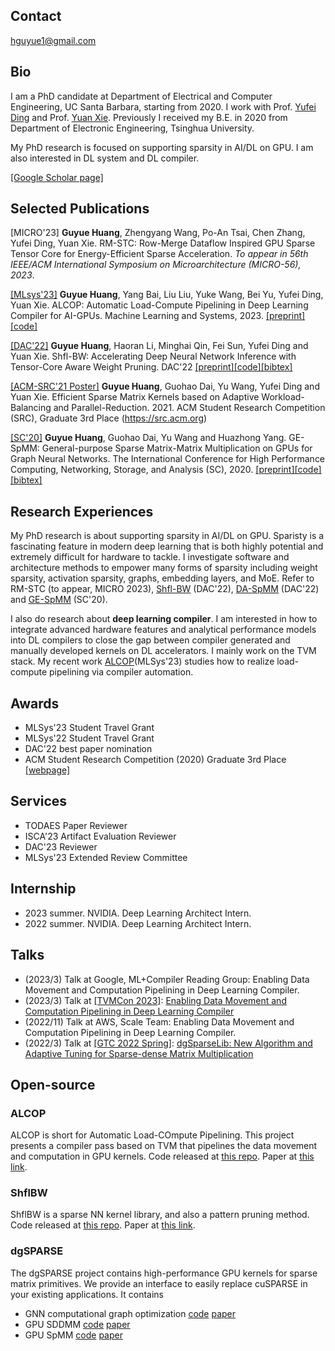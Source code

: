 ## Contact
hguyue1@gmail.com

## Bio
I am a PhD candidate at Department of Electrical and Computer Engineering, UC Santa Barbara, starting from 2020. I work with Prof. [Yufei Ding](https://sites.cs.ucsb.edu/~yufeiding/) and Prof. [Yuan Xie](https://www.ece.ucsb.edu/~yuanxie/). Previously I received my B.E. in 2020 from Department of Electronic Engineering, Tsinghua University. 

My PhD research is focused on supporting sparsity in AI/DL on GPU. I am also interested in DL system and DL compiler.

[[Google Scholar page]](https://scholar.google.com/citations?user=_phoJY8AAAAJ&hl=en)

## Selected Publications
[MICRO'23] **Guyue Huang**, Zhengyang Wang, Po-An Tsai, Chen Zhang, Yufei Ding, Yuan Xie. RM-STC: Row-Merge Dataflow Inspired GPU Sparse Tensor Core for Energy-Efficient Sparse Acceleration. *To appear in 56th IEEE/ACM International Symposium on
Microarchitecture (MICRO-56), 2023*.

[[MLsys'23]](https://proceedings.mlsys.org/paper_files/paper/2023/hash/12a304a31e42dfefa21c82431e849124-Abstract-mlsys2023.html) **Guyue Huang**, Yang Bai, Liu Liu, Yuke Wang, Bei Yu, Yufei Ding, Yuan Xie. ALCOP: Automatic Load-Compute Pipelining in Deep Learning Compiler for AI-GPUs. Machine Learning and Systems, 2023. [[preprint]](https://arxiv.org/abs/2210.16691)[[code]](https://github.com/hgyhungry/alcop-artifact)

[[DAC'22]](https://dl.acm.org/doi/abs/10.1145/3489517.3530588) **Guyue Huang**, Haoran Li, Minghai Qin, Fei Sun, Yufei Ding and Yuan Xie. Shfl-BW: Accelerating Deep Neural Network Inference with Tensor-Core Aware Weight Pruning. DAC'22 [[preprint]](https://arxiv.org/abs/2203.05016)[[code]](https://github.com/hgyhungry/ShflBW_Sparse_NN)[[bibtex]](https://github.com/hgyhungry/hgyhungry.github.io/blob/e132384030cb8a273b5c35e02d84582f04294ffc/paperbib#L1)

[[ACM-SRC'21 Poster]](https://arxiv.org/abs/2106.16064) **Guyue Huang**, Guohao Dai, Yu Wang, Yufei Ding and Yuan Xie. Efficient Sparse Matrix Kernels based on Adaptive Workload-Balancing and Parallel-Reduction. 2021. ACM Student Research Competition (SRC), Graduate 3rd Place (https://src.acm.org)

[[SC'20]](https://ieeexplore.ieee.org/document/9355302) **Guyue Huang**, Guohao Dai, Yu Wang and Huazhong Yang. GE-SpMM: General-purpose Sparse Matrix-Matrix Multiplication on GPUs for Graph Neural Networks. The International Conference for High Performance Computing, Networking, Storage, and Analysis (SC), 2020. [[preprint]](https://arxiv.org/abs/2007.03179)[[code]](https://github.com/hgyhungry/ge-spmm)[[bibtex]](https://github.com/hgyhungry/hgyhungry.github.io/blob/e132384030cb8a273b5c35e02d84582f04294ffc/paperbib#L38)

## Research Experiences

My PhD research is about supporting sparsity in AI/DL on GPU. Sparisty is a fascinating feature in modern deep learning that is both highly potential and extremely difficult for hardware to tackle. I investigate software and architecture methods to empower many forms of sparsity including weight sparsity, activation sparsity, graphs, embedding layers, and MoE. Refer to RM-STC (to appear, MICRO 2023), [<ins>Shfl-BW</ins>](https://dl.acm.org/doi/abs/10.1145/3489517.3530588) (DAC'22), [<ins>DA-SpMM</ins>](https://dl.acm.org/doi/10.1145/3489517.3530508) (DAC'22) and [<ins>GE-SpMM</ins>](https://ieeexplore.ieee.org/document/9355302) (SC'20).

I also do research about **deep learning compiler**. I am interested in how to integrate advanced hardware features and analytical performance models into DL compilers to close the gap between compiler generated and manually developed kernels on DL accelerators. I mainly work on the TVM stack. My recent work [<ins>ALCOP</ins>](https://arxiv.org/abs/2210.16691)(MLSys'23) studies how to realize load-compute pipelining via compiler automation.

## Awards
- MLSys'23 Student Travel Grant
- MLSys'22 Student Travel Grant
- DAC'22 best paper nomination
- ACM Student Research Competition (2020) Graduate 3rd Place [[webpage]](https://src.acm.org/)

## Services
- TODAES Paper Reviewer
- ISCA'23 Artifact Evaluation Reviewer
- DAC'23 Reviewer
- MLSys'23 Extended Review Committee

## Internship
- 2023 summer. NVIDIA. Deep Learning Architect Intern.
- 2022 summer. NVIDIA. Deep Learning Architect Intern.

## Talks
- (2023/3) Talk at Google, ML+Compiler Reading Group: Enabling Data Movement and Computation Pipelining in Deep Learning Compiler. 
- (2023/3) Talk at [[TVMCon 2023]](https://www.youtube.com/playlist?list=PL_4zDggB-DBp81G1tAME9r0_P5IY9D700): [Enabling Data Movement and Computation Pipelining in Deep Learning Compiler](https://youtu.be/BC59piQj1qA)
- (2022/11) Talk at AWS, Scale Team: Enabling Data Movement and Computation Pipelining in Deep Learning Compiler.
- (2022/3) Talk at [[GTC 2022 Spring]](https://www.nvidia.com/gtc/?ncid=pa-srch-goog-950149): [dgSparseLib: New Algorithm and Adaptive Tuning for Sparse-dense Matrix Multiplication](https://events.rainfocus.com/widget/nvidia/gtcspring2022/sessioncatalog/session/1634865676629001SK4D)

## Open-source

### ALCOP
ALCOP is short for Automatic Load-COmpute Pipelining. This project presents a compiler pass based on TVM that pipelines the data movement and computation in GPU kernels. Code released at [this repo](https://github.com/hgyhungry/alcop-artifact). Paper at [this link](https://arxiv.org/abs/2210.16691).

### ShflBW
ShflBW is a sparse NN kernel library, and also a pattern pruning method. Code released at [this repo](https://github.com/hgyhungry/ShflBW_Sparse_NN). Paper at [this link](https://arxiv.org/abs/2203.05016).

### dgSPARSE
The dgSPARSE project contains high-performance GPU kernels for sparse matrix primitives. We provide an interface to easily replace cuSPARSE in your existing applications. It contains
- GNN computational graph optimization [code](https://github.com/dgSPARSE/dgNN)  [paper](http://arxiv.org/abs/2110.09524)
- GPU SDDMM [code](https://github.com/dgSPARSE/dgSPARSE-Library/tree/main/src/sddmm) [paper](https://nicsefc.ee.tsinghua.edu.cn/nics_file/pdf/publications/2021/ICCD21_None.pdf)
- GPU SpMM [code](https://github.com/hgyhungry/dgSPARSE-Library/tree/main/example) [paper](https://arxiv.org/abs/2106.16064)
